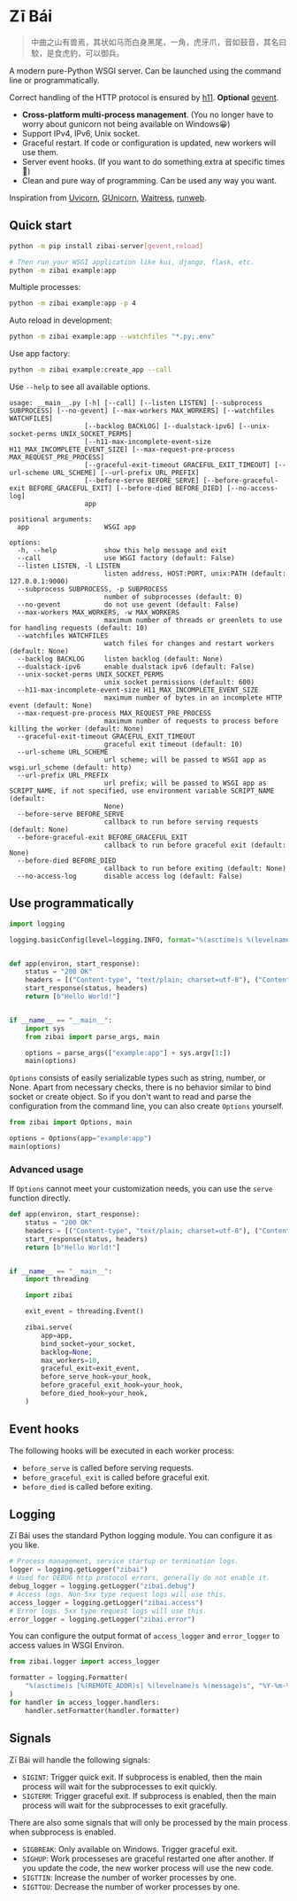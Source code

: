 # Zī Bái

> 中曲之山有兽焉，其状如马而白身黑尾，一角，虎牙爪，音如鼓音，其名曰駮，是食虎豹，可以御兵。

A modern pure-Python WSGI server. Can be launched using the command line or programmatically.

Correct handling of the HTTP protocol is ensured by [h11](https://github.com/python-hyper/h11). **Optional** [gevent](https://github.com/gevent/gevent).

- **Cross-platform multi-process management**. (You no longer have to worry about gunicorn not being available on Windows😀)
- Support IPv4, IPv6, Unix socket.
- Graceful restart. If code or configuration is updated, new workers will use them.
- Server event hooks. (If you want to do something extra at specific times 🙂)
- Clean and pure way of programming. Can be used any way you want.

Inspiration from [Uvicorn](https://github.com/encode/uvicorn), [GUnicorn](https://github.com/benoitc/gunicorn), [Waitress](https://github.com/Pylons/waitress), [runweb](https://github.com/abersheeran/runweb).

## Quick start

```bash
python -m pip install zibai-server[gevent,reload]

# Then run your WSGI application like kui, django, flask, etc.
python -m zibai example:app
```

Multiple processes:

```bash
python -m zibai example:app -p 4
```

Auto reload in development:

```bash
python -m zibai example:app --watchfiles "*.py;.env"
```

Use app factory:

```bash
python -m zibai example:create_app --call
```

Use `--help` to see all available options.

```
usage: __main__.py [-h] [--call] [--listen LISTEN] [--subprocess SUBPROCESS] [--no-gevent] [--max-workers MAX_WORKERS] [--watchfiles WATCHFILES]
                   [--backlog BACKLOG] [--dualstack-ipv6] [--unix-socket-perms UNIX_SOCKET_PERMS]
                   [--h11-max-incomplete-event-size H11_MAX_INCOMPLETE_EVENT_SIZE] [--max-request-pre-process MAX_REQUEST_PRE_PROCESS]
                   [--graceful-exit-timeout GRACEFUL_EXIT_TIMEOUT] [--url-scheme URL_SCHEME] [--url-prefix URL_PREFIX]
                   [--before-serve BEFORE_SERVE] [--before-graceful-exit BEFORE_GRACEFUL_EXIT] [--before-died BEFORE_DIED] [--no-access-log]
                   app

positional arguments:
  app                   WSGI app

options:
  -h, --help            show this help message and exit
  --call                use WSGI factory (default: False)
  --listen LISTEN, -l LISTEN
                        listen address, HOST:PORT, unix:PATH (default: 127.0.0.1:9000)
  --subprocess SUBPROCESS, -p SUBPROCESS
                        number of subprocesses (default: 0)
  --no-gevent           do not use gevent (default: False)
  --max-workers MAX_WORKERS, -w MAX_WORKERS
                        maximum number of threads or greenlets to use for handling requests (default: 10)
  --watchfiles WATCHFILES
                        watch files for changes and restart workers (default: None)
  --backlog BACKLOG     listen backlog (default: None)
  --dualstack-ipv6      enable dualstack ipv6 (default: False)
  --unix-socket-perms UNIX_SOCKET_PERMS
                        unix socket permissions (default: 600)
  --h11-max-incomplete-event-size H11_MAX_INCOMPLETE_EVENT_SIZE
                        maximum number of bytes in an incomplete HTTP event (default: None)
  --max-request-pre-process MAX_REQUEST_PRE_PROCESS
                        maximum number of requests to process before killing the worker (default: None)
  --graceful-exit-timeout GRACEFUL_EXIT_TIMEOUT
                        graceful exit timeout (default: 10)
  --url-scheme URL_SCHEME
                        url scheme; will be passed to WSGI app as wsgi.url_scheme (default: http)
  --url-prefix URL_PREFIX
                        url prefix; will be passed to WSGI app as SCRIPT_NAME, if not specified, use environment variable SCRIPT_NAME (default:
                        None)
  --before-serve BEFORE_SERVE
                        callback to run before serving requests (default: None)
  --before-graceful-exit BEFORE_GRACEFUL_EXIT
                        callback to run before graceful exit (default: None)
  --before-died BEFORE_DIED
                        callback to run before exiting (default: None)
  --no-access-log       disable access log (default: False)
```

## Use programmatically

```python
import logging

logging.basicConfig(level=logging.INFO, format="%(asctime)s %(levelname)s %(message)s")


def app(environ, start_response):
    status = "200 OK"
    headers = [("Content-type", "text/plain; charset=utf-8"), ("Content-Length", "12")]
    start_response(status, headers)
    return [b"Hello World!"]


if __name__ == "__main__":
    import sys
    from zibai import parse_args, main

    options = parse_args(["example:app"] + sys.argv[1:])
    main(options)
```

`Options` consists of easily serializable types such as string, number, or None. Apart from necessary checks, there is no behavior similar to bind socket or create object. So if you don't want to read and parse the configuration from the command line, you can also create `Options` yourself.

```python
from zibai import Options, main

options = Options(app="example:app")
main(options)
```

### Advanced usage

If `Options` cannot meet your customization needs, you can use the `serve` function directly.

```python
def app(environ, start_response):
    status = "200 OK"
    headers = [("Content-type", "text/plain; charset=utf-8"), ("Content-Length", "12")]
    start_response(status, headers)
    return [b"Hello World!"]


if __name__ == "__main__":
    import threading

    import zibai

    exit_event = threading.Event()

    zibai.serve(
        app=app,
        bind_socket=your_socket,
        backlog=None,
        max_workers=10,
        graceful_exit=exit_event,
        before_serve_hook=your_hook,
        before_graceful_exit_hook=your_hook,
        before_died_hook=your_hook,
    )
```

## Event hooks

The following hooks will be executed in each worker process:

- `before_serve` is called before serving requests.
- `before_graceful_exit` is called before graceful exit.
- `before_died` is called before exiting.

## Logging

Zī Bái uses the standard Python logging module. You can configure it as you like.

```python
# Process management, service startup or termination logs.
logger = logging.getLogger("zibai")
# Used for DEBUG http protocol errors, generally do not enable it.
debug_logger = logging.getLogger("zibai.debug")
# Access logs. Non-5xx type request logs will use this.
access_logger = logging.getLogger("zibai.access")
# Error logs. 5xx type request logs will use this.
error_logger = logging.getLogger("zibai.error")
```

You can configure the output format of `access_logger` and `error_logger` to access values in WSGI Environ.

```python
from zibai.logger import access_logger

formatter = logging.Formatter(
    "%(asctime)s [%(REMOTE_ADDR)s] %(levelname)s %(message)s", "%Y-%m-%d %H:%M:%S"
)
for handler in access_logger.handlers:
    handler.setFormatter(handler.formatter)
```

## Signals

Zī Bái will handle the following signals:

- `SIGINT`: Trigger quick exit. If subprocess is enabled, then the main process will wait for the subprocesses to exit quickly.
- `SIGTERM`: Trigger graceful exit. If subprocess is enabled, then the main process will wait for the subprocesses to exit gracefully.

There are also some signals that will only be processed by the main process when subprocess is enabled.

- `SIGBREAK`: Only available on Windows. Trigger graceful exit.
- `SIGHUP`: Work processeses are graceful restarted one after another. If you update the code, the new worker process will use the new code.
- `SIGTTIN`: Increase the number of worker processes by one.
- `SIGTTOU`: Decrease the number of worker processes by one.
